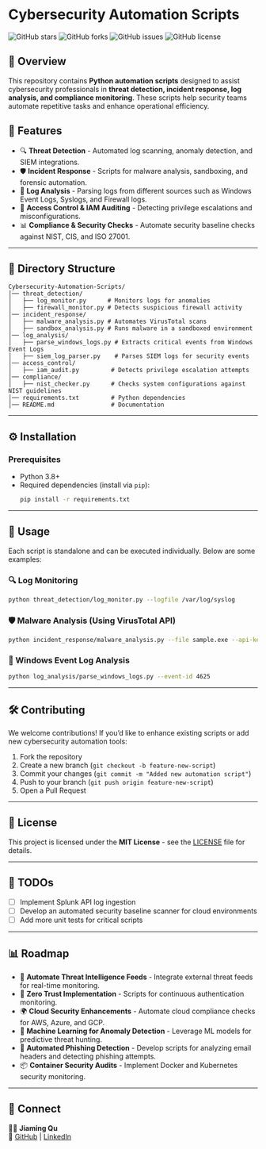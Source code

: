 # Cybersecurity Automation Scripts

![GitHub stars](https://img.shields.io/github/stars/jiaming-sec/Cybersecurity-Automation-Scripts?style=social)
![GitHub forks](https://img.shields.io/github/forks/jiaming-sec/Cybersecurity-Automation-Scripts?style=social)
![GitHub issues](https://img.shields.io/github/issues/jiaming-sec/Cybersecurity-Automation-Scripts)
![GitHub license](https://img.shields.io/github/license/jiaming-sec/Cybersecurity-Automation-Scripts)

## 📌 Overview
This repository contains **Python automation scripts** designed to assist cybersecurity professionals in **threat detection, incident response, log analysis, and compliance monitoring**. These scripts help security teams automate repetitive tasks and enhance operational efficiency.

## 🚀 Features
- 🔍 **Threat Detection** - Automated log scanning, anomaly detection, and SIEM integrations.
- 🛡️ **Incident Response** - Scripts for malware analysis, sandboxing, and forensic automation.
- 📜 **Log Analysis** - Parsing logs from different sources such as Windows Event Logs, Syslogs, and Firewall logs.
- 🔑 **Access Control & IAM Auditing** - Detecting privilege escalations and misconfigurations.
- 📊 **Compliance & Security Checks** - Automate security baseline checks against NIST, CIS, and ISO 27001.

---

## 📂 Directory Structure
```
Cybersecurity-Automation-Scripts/
│── threat_detection/
│   ├── log_monitor.py      # Monitors logs for anomalies
│   ├── firewall_monitor.py # Detects suspicious firewall activity
│── incident_response/
│   ├── malware_analysis.py # Automates VirusTotal scans
│   ├── sandbox_analysis.py # Runs malware in a sandboxed environment
│── log_analysis/
│   ├── parse_windows_logs.py # Extracts critical events from Windows Event Logs
│   ├── siem_log_parser.py    # Parses SIEM logs for security events
│── access_control/
│   ├── iam_audit.py         # Detects privilege escalation attempts
│── compliance/
│   ├── nist_checker.py      # Checks system configurations against NIST guidelines
│── requirements.txt         # Python dependencies
│── README.md                # Documentation
```

---

## ⚙️ Installation
### Prerequisites
- Python 3.8+
- Required dependencies (install via `pip`):
  ```sh
  pip install -r requirements.txt
  ```

---

## 📖 Usage
Each script is standalone and can be executed individually. Below are some examples:

### 🔍 Log Monitoring
```sh
python threat_detection/log_monitor.py --logfile /var/log/syslog
```

### 🛡️ Malware Analysis (Using VirusTotal API)
```sh
python incident_response/malware_analysis.py --file sample.exe --api-key YOUR_VIRUSTOTAL_API_KEY
```

### 📜 Windows Event Log Analysis
```sh
python log_analysis/parse_windows_logs.py --event-id 4625
```

---

## 🛠 Contributing
We welcome contributions! If you’d like to enhance existing scripts or add new cybersecurity automation tools:
1. Fork the repository
2. Create a new branch (`git checkout -b feature-new-script`)
3. Commit your changes (`git commit -m "Added new automation script"`)
4. Push to your branch (`git push origin feature-new-script`)
5. Open a Pull Request

---

## 📜 License
This project is licensed under the **MIT License** - see the [LICENSE](LICENSE) file for details.

---

## 📝 TODOs
- [ ] Implement Splunk API log ingestion
- [ ] Develop an automated security baseline scanner for cloud environments
- [ ] Add more unit tests for critical scripts

---

## 📊 Roadmap
- 🔄 **Automate Threat Intelligence Feeds** - Integrate external threat feeds for real-time monitoring.
- 🔐 **Zero Trust Implementation** - Scripts for continuous authentication monitoring.
- 🌍 **Cloud Security Enhancements** - Automate cloud compliance checks for AWS, Azure, and GCP.
- 🧠 **Machine Learning for Anomaly Detection** - Leverage ML models for predictive threat hunting.
- 🚀 **Automated Phishing Detection** - Develop scripts for analyzing email headers and detecting phishing attempts.
- 📦 **Container Security Audits** - Implement Docker and Kubernetes security monitoring.

---

## 🤝 Connect
👩‍💻 **Jiaming Qu**  
🔗 [GitHub](https://github.com/jiaming-sec) | [LinkedIn](https://www.linkedin.com/in/jiaming-qu/)
